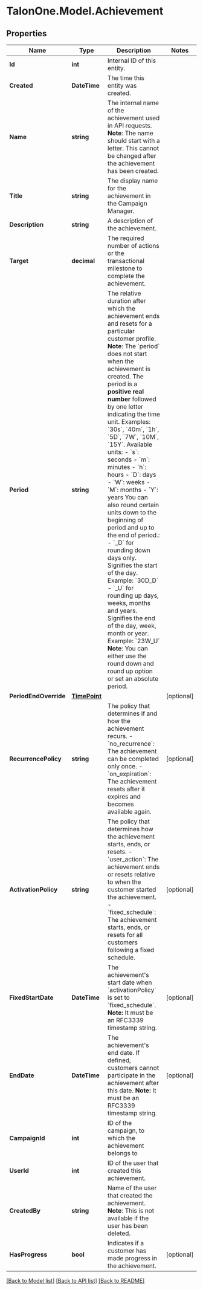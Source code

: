 # TalonOne.Model.Achievement
## Properties

Name | Type | Description | Notes
------------ | ------------- | ------------- | -------------
**Id** | **int** | Internal ID of this entity. | 
**Created** | **DateTime** | The time this entity was created. | 
**Name** | **string** | The internal name of the achievement used in API requests.  **Note**: The name should start with a letter. This cannot be changed after the achievement has been created.  | 
**Title** | **string** | The display name for the achievement in the Campaign Manager. | 
**Description** | **string** | A description of the achievement. | 
**Target** | **decimal** | The required number of actions or the transactional milestone to complete the achievement. | 
**Period** | **string** | The relative duration after which the achievement ends and resets for a particular customer profile.  **Note**: The &#x60;period&#x60; does not start when the achievement is created.  The period is a **positive real number** followed by one letter indicating the time unit.  Examples: &#x60;30s&#x60;, &#x60;40m&#x60;, &#x60;1h&#x60;, &#x60;5D&#x60;, &#x60;7W&#x60;, &#x60;10M&#x60;, &#x60;15Y&#x60;.  Available units:  - &#x60;s&#x60;: seconds - &#x60;m&#x60;: minutes - &#x60;h&#x60;: hours - &#x60;D&#x60;: days - &#x60;W&#x60;: weeks - &#x60;M&#x60;: months - &#x60;Y&#x60;: years  You can also round certain units down to the beginning of period and up to the end of period.: - &#x60;_D&#x60; for rounding down days only. Signifies the start of the day. Example: &#x60;30D_D&#x60; - &#x60;_U&#x60; for rounding up days, weeks, months and years. Signifies the end of the day, week, month or year. Example: &#x60;23W_U&#x60;  **Note**: You can either use the round down and round up option or set an absolute period.  | 
**PeriodEndOverride** | [**TimePoint**](TimePoint.md) |  | [optional] 
**RecurrencePolicy** | **string** | The policy that determines if and how the achievement recurs. - &#x60;no_recurrence&#x60;: The achievement can be completed only once. - &#x60;on_expiration&#x60;: The achievement resets after it expires and becomes available again.  | [optional] 
**ActivationPolicy** | **string** | The policy that determines how the achievement starts, ends, or resets. - &#x60;user_action&#x60;: The achievement ends or resets relative to when the customer started the achievement. - &#x60;fixed_schedule&#x60;: The achievement starts, ends, or resets for all customers following a fixed schedule.  | [optional] 
**FixedStartDate** | **DateTime** | The achievement&#39;s start date when &#x60;activationPolicy&#x60; is set to &#x60;fixed_schedule&#x60;.  **Note:** It must be an RFC3339 timestamp string.  | [optional] 
**EndDate** | **DateTime** | The achievement&#39;s end date. If defined, customers cannot participate in the achievement after this date.  **Note:** It must be an RFC3339 timestamp string.  | [optional] 
**CampaignId** | **int** | ID of the campaign, to which the achievement belongs to | 
**UserId** | **int** | ID of the user that created this achievement. | 
**CreatedBy** | **string** | Name of the user that created the achievement.  **Note**: This is not available if the user has been deleted.  | 
**HasProgress** | **bool** | Indicates if a customer has made progress in the achievement. | [optional] 

[[Back to Model list]](../README.md#documentation-for-models) [[Back to API list]](../README.md#documentation-for-api-endpoints) [[Back to README]](../README.md)

